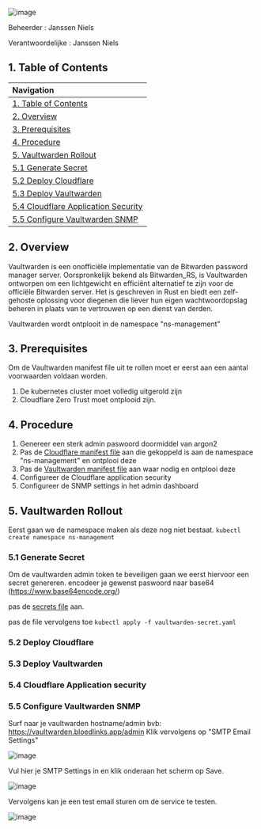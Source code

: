 ![image](https://github.com/michaelthielemans/ProjectHosting/assets/119003253/a40ff127-84f0-46df-a5e7-285ff7b7a913)

Beheerder : Janssen Niels

Verantwoordelijke : Janssen Niels

## 1. Table of Contents 

| Navigation |             
| :-------------------------------------------------  |
| [1. Table of Contents](#1-table-of-contents)             |
| [2. Overview](#2-overview)  |
| [3. Prerequisites](#3-prerequisites)                     |
| [4. Procedure](#4-procedure)       |
| [5. Vaultwarden Rollout](#5-vaultwarden-rollout)         |
| [5.1 Generate Secret](#51-generate-admin-password)     |
| [5.2 Deploy Cloudflare](#52-deploy-cloudflare)           |
| [5.3 Deploy Vaultwarden](#53-deploy-vaultwarden)         |
| [5.4 Cloudflare Application Security](#54-cloudflare-application-security)         |
| [5.5 Configure Vaultwarden SNMP](#54-configure-vaultwarden-snmp)         |

## 2. Overview

Vaultwarden is een onofficiële implementatie van de Bitwarden password manager server. Oorspronkelijk bekend als Bitwarden_RS, is Vaultwarden ontworpen om een lichtgewicht en efficiënt alternatief te zijn voor de officiële Bitwarden server. Het is geschreven in Rust en biedt een zelf-gehoste oplossing voor diegenen die liever hun eigen wachtwoordopslag beheren in plaats van te vertrouwen op een dienst van derden.

Vaultwarden wordt ontplooit in de namespace "ns-management"

## 3. Prerequisites 

Om de Vaultwarden manifest file uit te rollen moet er eerst aan een aantal voorwaarden voldaan worden. 

1. De kubernetes cluster moet volledig uitgerold zijn
2. Cloudflare Zero Trust moet ontplooid zijn.

## 4. Procedure

1. Genereer een sterk admin paswoord doormiddel van argon2
2. Pas de [Cloudflare manifest file](cloudflare.yaml) aan die gekoppeld is aan de namespace "ns-management" en ontplooi deze
3. Pas de [Vaultwarden manifest file](vaultwarden.yaml) aan waar nodig en ontplooi deze
4. Configureer de Cloudflare application security
5. Configureer de SNMP settings in het admin dashboard

## 5. Vaultwarden Rollout

Eerst gaan we de namespace maken als deze nog niet bestaat.
```kubectl create namespace ns-management```

### 5.1 Generate Secret 

Om de vaultwarden admin token te beveiligen gaan we eerst hiervoor een secret genereren. 
encodeer je gewenst paswoord naar base64 (https://www.base64encode.org/)

pas de [secrets file](vaultwarden-secret.yaml) aan.

pas de file vervolgens toe 
```kubectl apply -f vaultwarden-secret.yaml ```

### 5.2 Deploy Cloudflare



### 5.3 Deploy Vaultwarden
### 5.4 Cloudflare Application security 
### 5.5 Configure Vaultwarden SNMP 

Surf naar je vaultwarden hostname/admin bvb: https://vaultwarden.bloedlinks.app/admin
Klik vervolgens op "SMTP Email Settings"

![image](https://github.com/michaelthielemans/ProjectHosting/assets/119003253/8c4e94ab-cfea-4f4d-bae2-59f057c8ce15)

Vul hier je SMTP Settings in en klik onderaan het scherm op Save. 

![image](https://github.com/michaelthielemans/ProjectHosting/assets/119003253/d90be41c-20af-4cab-8295-08f29c22c7c2)

Vervolgens kan je een test email sturen om de service te testen. 

![image](https://github.com/michaelthielemans/ProjectHosting/assets/119003253/9aeec110-d6ad-4773-a559-4e466726d94b)


